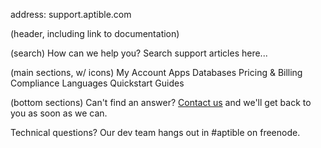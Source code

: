 address: support.aptible.com

(header, including link to documentation)

(search)
How can we help you? Search support articles here...

(main sections, w/ icons)
My Account
Apps
Databases
Pricing & Billing
Compliance
Languages
Quickstart Guides

(bottom sections)
Can't find an answer? [Contact us](https://www.aptible.com/support/) and we'll get back to you as soon as we can.

Technical questions? Our dev team hangs out in #aptible on freenode.

